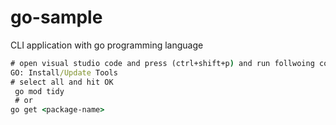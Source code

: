 # go-sample
CLI application with go programming language

``` cmd
# open visual studio code and press (ctrl+shift+p) and run follwoing command:
GO: Install/Update Tools
# select all and hit OK
 go mod tidy
 # or 
go get <package-name>
```